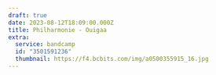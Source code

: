 ```yaml
---
draft: true
date: 2023-08-12T18:09:00.000Z
title: Philharmonie - Ouigaa
extra:
  service: bandcamp
  id: "3501591236"
  thumbnail: https://f4.bcbits.com/img/a0500355915_16.jpg
---
```


